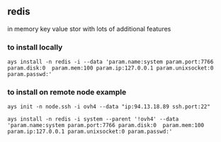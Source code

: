 ## redis

in memory key value stor with lots of additional features 

### to install locally
```
ays install -n redis -i --data 'param.name:system param.port:7766 param.disk:0  param.mem:100 param.ip:127.0.0.1 param.unixsocket:0 param.passwd:'

```
### to install on remote node example

```
ays init -n node.ssh -i ovh4 --data "ip:94.13.18.89 ssh.port:22"

ays install -n redis -i system --parent '!ovh4' --data 'param.name:system param.port:7766 param.disk:0  param.mem:100 param.ip:127.0.0.1 param.unixsocket:0 param.passwd:'


```